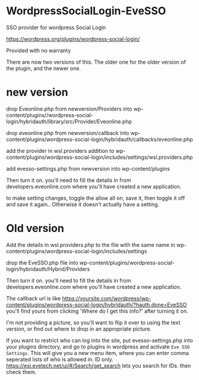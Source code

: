 WordpressSocialLogin-EveSSO
===========================

SSO provider for wordpress Social Login

https://wordpress.org/plugins/wordpress-social-login/

Provided with no warranty


There are now two versions of this. The older one for the older version of the plugin, and the newer one.

new version
===========
drop Eveonline.php  from newversion/Providers into wp-content/plugins//wordpress-social-login/hybridauth/library/src/Provider/Eveonline.php

drop eveonline.php from newversion/callback into wp-content/plugins/wordpress-social-login/hybridauth/callbacks/eveonline.php

add the provider in wsl.providers addition to wp-content/plugins/wordpress-social-login/includes/settings/wsl.providers.php

add evesso-settings.php from newversion into wp-content/plugins

Then turn it on. you'll need to fill the details in from developers.eveonline.com where you'll have created a new application.

to make setting changes, toggle the allow all on, save it, then toggle it off and save it again.. Otherwise it doesn't actually have a setting. 




Old version
===========

Add the details in wsl.providers.php to the file with the same name in wp-content/plugins/wordpress-social-login/includes/settings

drop the EveSSO.php file into wp-content/plugins/wordpress-social-login/hybridauth/Hybrid/Providers

Then turn it on. you'll need to fill the details in from developers.eveonline.com where you'll have created a new application.

The callback url is like https://yoursite.com/wordpress/wp-content/plugins/wordpress-social-login/hybridauth/?hauth.done=EveSSO 
you'll find yours from clicking 'Where do I get this info?' after turning it on.

I'm not providing a picture, so you'll want to flip it over to using the text version, or find out where to drop in an appropriate picture.


If you want to restrict who can log into the site, put evesso-settings.php into your plugins directory, and go to plugins in wordpress and activate `Eve SSO Settings`. This will give you a new menu item, where you can enter comma seperated lists of who is allowed in. ID only. https://esi.evetech.net/ui/#/Search/get_search lets you search for IDs. then check them.
